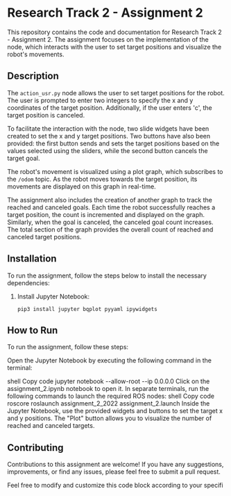 # Research Track 2 - Assignment 2

This repository contains the code and documentation for Research Track 2 - Assignment 2. The assignment focuses on the implementation of the node, which interacts with the user to set target positions and visualize the robot's movements.

## Description

The `action_usr.py` node allows the user to set target positions for the robot. The user is prompted to enter two integers to specify the x and y coordinates of the target position. Additionally, if the user enters 'c', the target position is canceled.

To facilitate the interaction with the node, two slide widgets have been created to set the x and y target positions. Two buttons have also been provided: the first button sends and sets the target positions based on the values selected using the sliders, while the second button cancels the target goal.

The robot's movement is visualized using a plot graph, which subscribes to the `/odom` topic. As the robot moves towards the target position, its movements are displayed on this graph in real-time.

The assignment also includes the creation of another graph to track the reached and canceled goals. Each time the robot successfully reaches a target position, the count is incremented and displayed on the graph. Similarly, when the goal is canceled, the canceled goal count increases. The total section of the graph provides the overall count of reached and canceled target positions.

## Installation

To run the assignment, follow the steps below to install the necessary dependencies:

1. Install Jupyter Notebook:
   ```shell
   pip3 install jupyter bqplot pyyaml ipywidgets
   
## How to Run
To run the assignment, follow these steps:

Open the Jupyter Notebook by executing the following command in the terminal:

shell
Copy code
jupyter notebook --allow-root --ip 0.0.0.0
Click on the assignment_2.ipynb notebook to open it.
In separate terminals, run the following commands to launch the required ROS nodes:
shell
Copy code
roscore
roslaunch assignment_2_2022 assignment_2.launch
Inside the Jupyter Notebook, use the provided widgets and buttons to set the target x and y positions. The "Plot" button allows you to visualize the number of reached and canceled targets.

## Contributing
Contributions to this assignment are welcome! If you have any suggestions, improvements, or find any issues, please feel free to submit a pull request.


Feel free to modify and customize this code block according to your specifi
